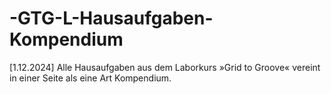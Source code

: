 # -GTG-L-Hausaufgaben-Kompendium
 [1.12.2024] Alle Hausaufgaben aus dem Laborkurs »Grid to Groove« vereint in einer Seite als eine Art Kompendium.
